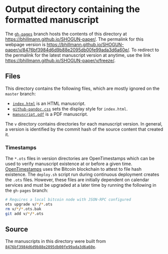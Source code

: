 # Output directory containing the formatted manuscript

The [`gh-pages`](https://github.com/bhillmann/SHOGUN-paper/tree/gh-pages) branch hosts the contents of this directory at https://bhillmann.github.io/SHOGUN-paper/.
The permalink for this webpage version is https://bhillmann.github.io/SHOGUN-paper/v/8476bf3984d6d9b88e2095db00fe99ada3d6a60e/.
To redirect to the permalink for the latest manuscript version at anytime, use the link https://bhillmann.github.io/SHOGUN-paper/v/freeze/.

## Files

This directory contains the following files, which are mostly ignored on the `master` branch:

+ [`index.html`](index.html) is an HTML manuscript.
+ [`github-pandoc.css`](github-pandoc.css) sets the display style for `index.html`.
+ [`manuscript.pdf`](manuscript.pdf) is a PDF manuscript.

The `v` directory contains directories for each manuscript version.
In general, a version is identified by the commit hash of the source content that created it.

### Timestamps

The `*.ots` files in version directories are OpenTimestamps which can be used to verify manuscript existence at or before a given time.
[OpenTimestamps](https://opentimestamps.org/) uses the Bitcoin blockchain to attest to file hash existence.
The `deploy.sh` script run during continuous deployment creates the `.ots` files.
However, these files are initially dependent on calendar services and must be upgraded at a later time by running the following in the `gh-pages` branch:

```sh
# Requires a local bitcoin node with JSON-RPC configured
ots upgrade v/*/*.ots
rm v/*/*.ots.bak
git add v/*/*.ots
```

## Source

The manuscripts in this directory were built from
[`8476bf3984d6d9b88e2095db00fe99ada3d6a60e`](https://github.com/bhillmann/SHOGUN-paper/commit/8476bf3984d6d9b88e2095db00fe99ada3d6a60e).
